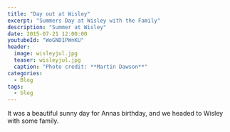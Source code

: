 ```yaml
---
title: "Day out at Wisley"
excerpt: "Summers Day at Wisley with the Family"
description: "Summer at Wisley"
date: 2015-07-21 12:00:00
youtubeId: "WoGND1PWnKU"
header:
  image: wisleyjul.jpg
  teaser: wisleyjul.jpg
  caption: "Photo credit: **Martin Dawson**"
categories:
  - Blog
tags:
  - blog
---
```

It was a beautiful sunny day for Annas birthday, and we headed to Wisley with some family.
